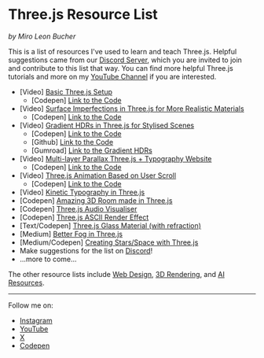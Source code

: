# Three.js Resource List
_by Miro Leon Bucher_

This is a list of resources I've used to learn and teach Three.js. Helpful suggestions came from our [Discord Server](https://discord.gg/pxv5fzmShE), which you are invited to join and contribute to this list that way. You can find more helpful Three.js tutorials and more on my [YouTube Channel](https://youtube.com/@miroxleon) if you are interested.

- [Video] [Basic Three.js Setup](https://youtu.be/l7zkOM4FvZQ?si=EWQt5eghRyTMwoT5)
  - [Codepen] [Link to the Code](https://codepen.io/miroleon/pen/ZEMdZqQ)
- [Video] [Surface Imperfections in Three.js for More Realistic Materials](https://youtu.be/6x6h9ALZ_-Q?si=FbegDK3aWvOX57aL)
  - [Codepen] [Link to the Code](https://codepen.io/miroleon/pen/gOBYRpY)
- [Video] [Gradient HDRs in Three.js for Stylised Scenes](https://youtu.be/Muq-VpaPzoE?si=NFy4plzurFrZ-xWY)
  - [Codepen] [Link to the Code](https://codepen.io/miroleon/pen/dyQdzKq)
  - [Github] [Link to the Code](https://github.com/miroleon/gradient_hdr_freebie)
  - [Gumroad] [Link to the Gradient HDRs](https://miroleon.gumroad.com/l/gradient_hdr_pack)
- [Video] [Multi-layer Parallax Three.js + Typography Website](https://youtu.be/Y5kJFvQtb-U?si=_kEO4ZAmIJuAwoVm)
  - [Codepen] [Link to the Code](https://codepen.io/miroleon/pen/MWzxdqr)
- [Video] [Three.js Animation Based on User Scroll](https://youtu.be/oCUlA_aUzHY?feature=shared)
  - [Codepen] [Link to the Code](https://codepen.io/miroleon/pen/GRPpVrd)
- [Video] [Kinetic Typography in Three.js](https://youtu.be/_9Z-YQVQkpE?si=UT-Iv-tCwIWZoaR-)
- [Codepen] [Amazing 3D Room made in Three.js](https://codepen.io/ricardoolivaalonso/pen/KKbWGNZ)
- [Codepen] [Three.js Audio Visualiser](https://codepen.io/ma_suwa/pen/BarLGgx)
- [Codepen] [Three.js ASCII Render Effect](https://codepen.io/TopherV/pen/NrWPjW)
- [Text/Codepen] [Three.js Glass Material (with refraction)](https://tympanus.net/codrops/2021/10/27/creating-the-effect-of-transparent-glass-and-plastic-in-three-js/)
- [Medium] [Better Fog in Three.js](https://snayss.medium.com/three-js-fog-hacks-fc0b42f63386)
- [Medium/Codepen] [Creating Stars/Space with Three.js](https://medium.com/nerd-for-tech/adding-a-custom-star-field-background-with-three-js-79a1d18fd35d)
- Make suggestions for the list on [Discord](https://discord.gg/pxv5fzmShE)!
- ...more to come...

The other resource lists include [Web Design](), [3D Rendering](), and [AI Resources]().

---

Follow me on:
- [Instagram](https://instagram.com/miroxleon)
- [YouTube](https://youtube.com/@miroxleon)
- [X](https://x.com/miroxleon)
- [Codepen](https://codepen.io/miroleon)